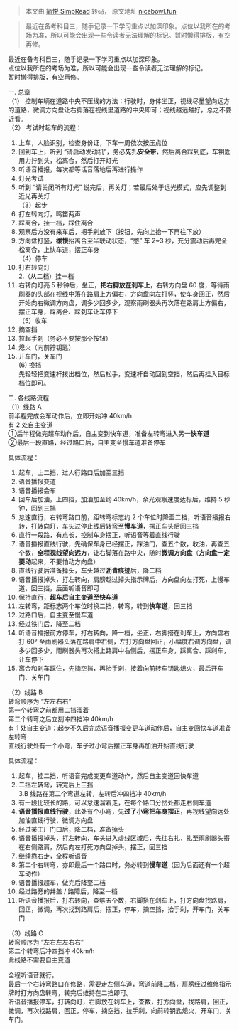 > 本文由 [简悦 SimpRead](http://ksria.com/simpread/) 转码， 原文地址 [nicebowl.fun](https://nicebowl.fun/55)

> 最近在备考科目三，随手记录一下学习重点以加深印象。点位以我所在的考场为准，所以可能会出现一些令读者无法理解的标记。暂时懒得排版，有空再修。

最近在备考科目三，随手记录一下学习重点以加深印象。  
点位以我所在的考场为准，所以可能会出现一些令读者无法理解的标记。  
暂时懒得排版，有空再修。

一. 总章  
（1） 控制车辆在道路中央不压线的方法：行驶时，身体坐正，视线尽量望向远方的道路，微调方向盘让右脚落在视线里道路的中央即可；视线越远越好，总之不要近看。  
（2） 考试时起车的流程：  
1. 上车，人脸识别，检查身份证，下车一周依次按压点位  
2. 回到车上，听到 “请启动发动机”，务必**先扎安全带**，然后离合踩到底，车钥匙用力拧到头，松离合，然后打开灯光  
3. 听语音播报，每次都等话音落地后再进行操作  
4. 灯光考试  
5. 听到 “请关闭所有灯光” 说完后，再关灯；若最后处于远光模式，应先调整到近光再关灯  
（3）起步  
1. 打左转向灯，鸣笛两声  
2. 踩离合，挂一档，踩住离合  
3. 观察后方没有来车后，把手刹放下（按钮，先向上抬一下再往下放）  
4. 方向盘打竖，**缓慢**抬离合至半联动状态，“憋” 车 2~3 秒，充分震动后再完全松离合，上快车道，摆正车身  
（4）停车  
1. 打右转向灯  
2.（从二档）挂一档  
3. 右转向灯亮 5 秒钟后，坐正，**把右脚放在刹车上**，右转方向盘 60 度，等待雨刷器的头部在视线中落在路肩上方偏右，方向盘向左打竖，使车身回正，然后开始向右微调方向盘，调多少回多少，观察雨刷器头再次落在路肩上方偏右，摆正车身，踩离合、踩刹车让车停下  
（5）收车  
1. 摘空挡  
2. 拉起手刹（务必不要按那个按钮）  
3. 熄火（向前拧钥匙）  
4. 开车门，关车门  
(6) 换挡  
先轻轻把变速杆拨出档位，然后松手，变速杆自动回到空挡，然后再挂入目标档位即可。

二. 各线路流程  
（1）线路 A  
前半程完成会车动作后，立即开始冲 40km/h  
有 2 处自主变道  
①后半程做完超车动作后，自主变到快车道，准备左转弯进入另一**快车道**  
②最后一段直路，经过路口后，自主变至慢车道准备停车

具体流程：  
1. 起车，上二挡，过人行路口后加至三挡  
2. 语音播报变道  
3. 语音播报会车  
4. 回车后加油，上四挡，加油加至约 40km/h，余光观察速度达标后，维持 5 秒钟，回到三挡  
5. 怠速直行，右转弯路口前，距转弯标志约 2 个车位时降至二档，听语音播报右转，打转向灯，车头过停止线后转弯至**慢车道**，摆正车头后回三挡  
6. 直行一段路，有点长，控制车身摆正，听语音等着直线行驶  
7. 语音播报直线行驶，先确保车身已经摆正，踩油门，查五个数，收油，再查五个数，**全程视线望向远方**，让右脚落在路中央，随时**微调方向盘**（**方向盘一定要动**起来，不要怕动方向盘）  
8. 直线行驶后准备掉头，车头越过**沥青痕迹**后，降二档  
9. 语音播报掉头，打左转向，肩膀越过掉头指示牌后，方向盘向左打死，上慢车道，回三挡，后面听语音即可  
10. 保持直行，**超车后自主变道至快车道**  
11. 左转弯，距标志两个车位时换二挡，转弯，转到**快车道**，回三挡  
12. 过路口后，自主变至慢车道  
13. 经过铁门后，降至二档  
14. 听语音播报前方停车，打右转向，降一档，坐正，右脚搭在刹车上，方向盘右打 60° 至雨刷器头落在路肩中右侧，左打方向盘回正，小幅度右调方向盘，调多少回多少，雨刷器头再次搭上路肩中右侧后，摆正车身，踩离合、踩刹车，让车停下  
15. 离合和刹车踩住，先摘空挡，再抬手刹，接着向前转车钥匙熄火，最后开车门、关车门

（2）线路 B  
转弯顺序为 “左左右右”  
第一个转弯之前都用二挡溜着  
第二个转弯之后立刻冲四挡冲 40km/h  
有 1 处自主变道：起步不久后完成语音播报变更车道动作后，自主变回快车道准备左转弯  
直线行驶处有一个小弯，车子过小弯后摆正车身再加油开始直线行驶

具体流程：  
1. 起车，挂二挡，听语音完成变更车道动作，然后自主变道回快车道  
2. 二挡左转弯，转完后上三挡  
3.B 线路在第二个弯道左转，左转后冲四挡冲 40km/h  
4. 有一段比较长的路，可以怠速溜着走，在每个路口分岔处都走右侧车道  
5. **语音播报直线行驶**，此处有个小弯，先**过了小弯把车身摆正**，再视线望向远处加油直线行驶，微调方向盘  
6. 经过某工厂门口后，降二档，准备掉头  
7. 语音播报掉头，打左转向，车头进入虚线区域后，先往右扎，扎至雨刷器头搭在右侧路肩，然后向左打死方向盘掉头，摆正，回三挡  
8. 继续靠右走，全程听语音  
9. 第二个右转弯，亦即最后一个路口时，务必转到**慢车道**（因为后面还有一个超车动作）  
10. 语音播报超车，做完后降至二档  
11. 经过路旁的井盖 / 路障后，降至一档  
12. 听语音播报后，打右转向，查够五个数，右脚搭在刹车上，打方向盘找路肩，回正，微调，再次找到路肩后，摆正，停车，摘空挡，抬手刹，开车门，关车门

（3）线路 C  
转弯顺序为 “左右左左右右”  
第二个转弯后冲四挡冲 40km/h  
此线路不需要自主变道

全程听语音就行。  
最后一个右转弯路口在修路，需要走左侧车道，弯道前降二档，肩膀经过维修指示牌时打方向盘转弯，转完后维持在二挡即可。  
听语音播报停车，打转向灯，右脚放在刹车上，查数，打方向盘，找路肩，回正，微调，再次找路肩，回正，停车，摘空挡，拉手刹，向前转钥匙熄火，开车门，关车门。